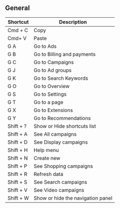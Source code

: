 ## General
Shortcut | Description
------------ | -------------
Cmd + C | Copy | 
Cmd+ V | Paste | 
G A | Go to Ads | 
G B | Go to Billing and payments | 
G C | Go to Campaigns | 
G J | Go to Ad groups | 
G K | Go to Search Keywords | 
G O | Go to Overview | 
G S | Go to Settings | 
G T | Go to a page | 
G X | Go to Extensions | 
G Y | Go to Recommendations | 
Shift + ? | Show or Hide shortcuts list | 
Shift + A | See All campaigns | 
Shift + D | See Display campaigns | 
Shift + H | Help menu | 
Shift + N | Create new | 
Shift + P | See Shopping campaigns | 
Shift + R | Refresh data | 
Shift + S | See Search campaigns | 
Shift + V | See Video campaigns | 
Shift + W | Show or hide the navigation panel | 
